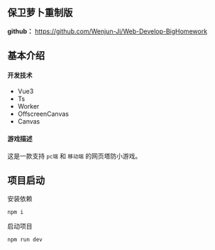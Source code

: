 ## 保卫萝卜重制版

**github：** https://github.com/Wenjun-Ji/Web-Develop-BigHomework

## 基本介绍

#### 开发技术  

- Vue3
- Ts
- Worker
- OffscreenCanvas
- Canvas 

#### 游戏描述

这是一款支持 `pc端` 和 `移动端` 的网页塔防小游戏。

## 项目启动

安装依赖
```
npm i
```

启动项目
```
npm run dev
```